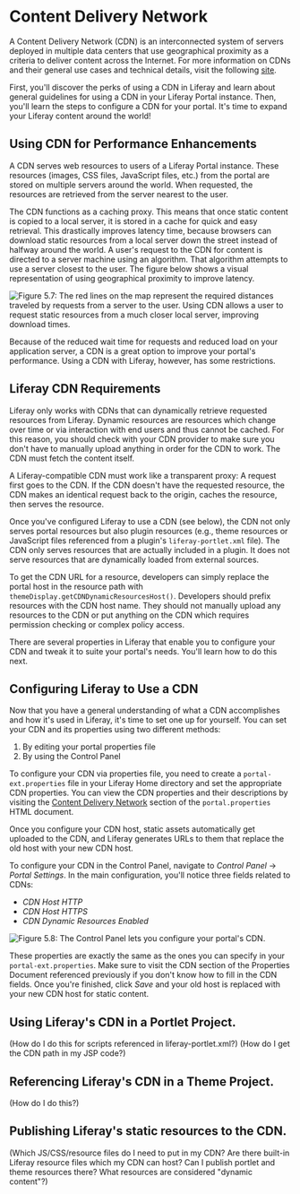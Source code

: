 # Content Delivery Network [](id=content-delivery-network)

A Content Delivery Network (CDN) is an interconnected system of servers deployed
in multiple data centers that use geographical proximity as a criteria to
deliver content across the Internet. For more information on CDNs and their
general use cases and technical details, visit the following
[site](http://en.wikipedia.org/wiki/Content_delivery_network).

First, you'll discover the perks of using a CDN in Liferay and learn about
general guidelines for using a CDN in your Liferay Portal instance. Then, you'll
learn the steps to configure a CDN for your portal. It's time to expand your
Liferay content around the world! 

## Using CDN for Performance Enhancements [](id=using-cdn-for-performance-enhancements)

A CDN serves web resources to users of a Liferay Portal instance. These
resources (images, CSS files, JavaScript files, etc.) from the portal are stored
on multiple servers around the world. When requested, the resources are
retrieved from the server nearest to the user. 

The CDN functions as a caching proxy. This means that once static content is
copied to a local server, it is stored in a cache for quick and easy retrieval.
This drastically improves latency time, because browsers can download static
resources from a local server down the street instead of halfway around the
world. A user's request to the CDN for content is directed to a server machine
using an algorithm. That algorithm attempts to use a server closest to the user.
The figure below shows a visual representation of using geographical proximity
to improve latency. 

![Figure 5.7: The red lines on the map represent the required distances traveled by requests from a server to the user. Using CDN allows a user to request static resources from a much closer local server, improving download times.](../../images/cdn-map.png)

Because of the reduced wait time for requests and reduced load on your
application server, a CDN is a great option to improve your portal's
performance. Using a CDN with Liferay, however, has some restrictions. 

## Liferay CDN Requirements [](id=liferay-cdn-requirements)

Liferay only works with CDNs that can dynamically retrieve requested resources
from Liferay. Dynamic resources are resources which change over time or via
interaction with end users and thus cannot be cached. For this reason, you
should check with your CDN provider to make sure you don't have to manually
upload anything in order for the CDN to work. The CDN must fetch the content
itself. 

A Liferay-compatible CDN must work like a transparent proxy: A request first
goes to the CDN. If the CDN doesn't have the requested resource, the CDN makes
an identical request back to the origin, caches the resource, then serves the
resource.

Once you've configured Liferay to use a CDN (see below), the CDN not only serves
portal resources but also plugin resources (e.g., theme resources or JavaScript
files referenced from a plugin's `liferay-portlet.xml` file). The CDN only
serves resources that are actually included in a plugin. It does not serve
resources that are dynamically loaded from external sources.

To get the CDN URL for a resource, developers can simply replace the portal host
in the resource path with `themeDisplay.getCDNDynamicResourcesHost()`.
Developers should prefix resources with the CDN host name. They should not
manually upload any resources to the CDN or put anything on the CDN which
requires permission checking or complex policy access.

There are several properties in Liferay that enable you to configure your CDN
and tweak it to suite your portal's needs. You'll learn how to do this next.

## Configuring Liferay to Use a CDN [](id=configuring-liferay-to-use-a-cdn)

Now that you have a general understanding of what a CDN accomplishes and how
it's used in Liferay, it's time to set one up for yourself. You can set your CDN
and its properties using two different methods:

1. By editing your portal properties file
2. By using the Control Panel

To configure your CDN via properties file, you need to create a
`portal-ext.properties` file in your Liferay Home directory and set the
appropriate CDN properties. You can view the CDN properties and their
descriptions by visiting the [Content Delivery Network](http://docs.liferay.com/portal/6.2/propertiesdoc/portal.properties.html#Content%20Delivery%20Network)
section of the `portal.properties` HTML document. 

Once you configure your CDN host, static assets automatically get uploaded to
the CDN, and Liferay generates URLs to them that replace the old host with your
new CDN host.

To configure your CDN in the Control Panel, navigate to *Control Panel* &rarr;
*Portal Settings*. In the main configuration, you'll notice three fields related
to CDNs: 

- *CDN Host HTTP* 
- *CDN Host HTTPS* 
- *CDN Dynamic Resources Enabled*

![Figure 5.8: The Control Panel lets you configure your portal's CDN.](../../images/cdn-control-panel.png)

These properties are exactly the same as the ones you can specify in your
`portal-ext.properties`. Make sure to visit the CDN section of the Properties
Document referenced previously if you don't know how to fill in the CDN fields.
Once you're finished, click *Save* and your old host is replaced with your new
CDN host for static content. 

## Using Liferay's CDN in a Portlet Project.

(How do I do this for scripts referenced in liferay-portlet.xml?)
(How do I get the CDN path in my JSP code?)

## Referencing Liferay's CDN in a Theme Project.

(How do I do this?)

## Publishing Liferay's static resources to the CDN.

(Which JS/CSS/resource files do I need to put in my CDN? Are there built-in Liferay resource files which my CDN can host? Can I publish portlet and theme resources there? What resources are considered "dynamic content"?)

